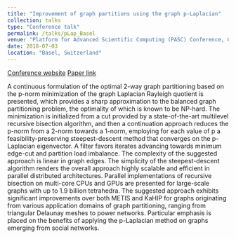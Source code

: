 ```yaml
---
title: "Improvement of graph partitions using the graph p-Laplacian"
collection: talks
type: "Conference talk"
permalink: /talks/pLap_Basel
venue: "Platform for Advanced Scientific Computing (PASC) Conference, Congress Center"
date: 2018-07-03
location: "Basel, Switzerland"
---
```


[Conference website](https://pasc18.pasc-conference.org/program/index.html)
[Paper link](https://doi.org/10.1145/3218176.3218232)


A continuous formulation of the optimal 2-way graph partitioning based on the p-norm minimization of the graph Laplacian Rayleigh quotient is presented, which provides a sharp approximation to the balanced graph partitioning problem, the optimality of which is known to be NP-hard. The minimization is initialized from a cut provided by a state-of-the-art multilevel recursive bisection algorithm, and then a continuation approach reduces the p-norm from a 2-norm towards a 1-norm, employing for each value of p a feasibility-preserving steepest-descent method that converges on the p-Laplacian eigenvector. A filter favors iterates advancing towards minimum edge-cut and partition load imbalance. The complexity of the suggested approach is linear in graph edges. The simplicity of the steepest-descent algorithm renders the overall approach highly scalable and efficient in parallel distributed architectures. Parallel implementations of recursive bisection on multi-core CPUs and GPUs are presented for large-scale graphs with up to 1.9 billion tetrahedra. The suggested approach exhibits significant improvements over both METIS and KaHIP for graphs originating from various application domains of graph partitioning, ranging from triangular Delaunay meshes to power networks. Particular emphasis is placed on the benefits of applying the p-Laplacian method on graphs emerging from social networks.
